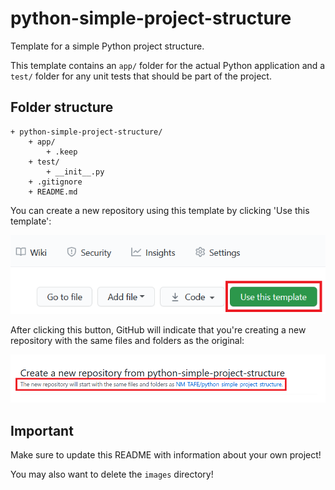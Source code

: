 # python-simple-project-structure

Template for a simple Python project structure.

This template contains an `app/` folder for the actual Python application and a `test/` folder for any unit tests that
should be part of the project.

## Folder structure

```
+ python-simple-project-structure/
    + app/
        + .keep
    + test/
        + __init__.py
    + .gitignore
    + README.md
```

You can create a new repository using this template by clicking 'Use this template': 

![Use this template button in GitHub](https://github.com/NM-TAFE/python-simple-project-structure/blob/master/images/01-github-use-template.png)

After clicking this button, GitHub will indicate that you're creating a new repository with the same files and folders as the original:

![Start repo with same files and folders](https://github.com/NM-TAFE/python-simple-project-structure/blob/master/images/02-github-same-files-and-folders.png)

## Important

Make sure to update this README with information about your own project!

You may also want to delete the `images` directory!
